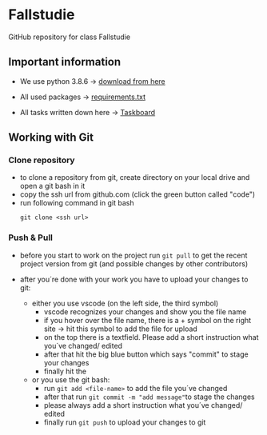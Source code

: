 # Fallstudie
GitHub repository for class Fallstudie

## Important information
- We use python 3.8.6 -> [download from here](https://www.python.org/downloads/release/python-386/)

- All used packages  -> [requirements.txt](requirements.txt)
- All tasks written down here -> [Taskboard](https://trello.com/b/xql3x054/investmentb%C3%BCro)


## Working with Git
### Clone repository
- to clone a repository from git, create directory on your local drive and open a git bash in it
- copy the ssh url from github.com (click the green button called "code")
- run following command in git bash
    ```
    git clone <ssh url>
    ```

### Push & Pull
- before you start to work on the project run
  ```git pull```
  to get the recent project version from git (and possible changes by other contributors)

- after you´re done with your work you have to upload your changes to git:
  - either you use vscode (on the left side, the third symbol)
    - vscode recognizes your changes and show you the file name
    - if you hover over the file name, there is a + symbol on the right site -> hit this symbol to add the file for upload
    - on the top there is a textfield. Please add a short instruction what you´ve changed/ edited
    - after that hit the big blue button which says "commit" to stage your changes
    - finally hit the
  - or you use the git bash:
    - run ```git add <file-name>``` to add the file you´ve changed
    - after that run ```git commit -m "add message"```to stage the changes
    - please always add a short instruction what you´ve changed/ edited
    - finally run ```git push``` to upload your changes to git